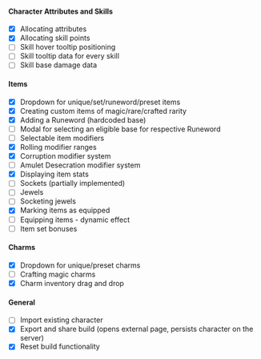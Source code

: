 #### Character Attributes and Skills

- [x] Allocating attributes
- [x] Allocating skill points
- [ ] Skill hover tooltip positioning
- [ ] Skill tooltip data for every skill
- [ ] Skill base damage data

#### Items

- [x] Dropdown for unique/set/runeword/preset items
- [x] Creating custom items of magic/rare/crafted rarity
- [x] Adding a Runeword (hardcoded base)
- [ ] Modal for selecting an eligible base for respective Runeword
- [ ] Selectable item modifiers
- [x] Rolling modifier ranges
- [x] Corruption modifier system
- [ ] Amulet Desecration modifier system
- [x] Displaying item stats
- [ ] Sockets (partially implemented)
- [ ] Jewels
- [ ] Socketing jewels
- [x] Marking items as equipped
- [ ] Equipping items - dynamic effect
- [ ] Item set bonuses

#### Charms

- [x] Dropdown for unique/preset charms
- [ ] Crafting magic charms
- [x] Charm inventory drag and drop

#### General

- [ ] Import existing character
- [x] Export and share build (opens external page, persists character on the server)
- [x] Reset build functionality
